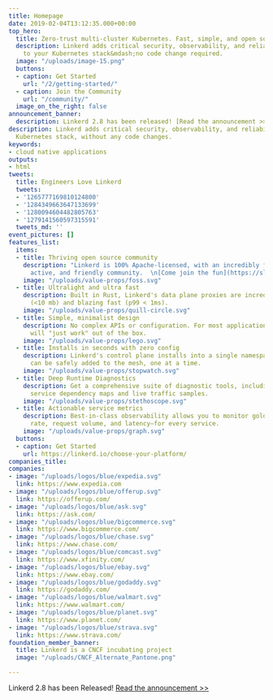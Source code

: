 ```yaml
---
title: Homepage
date: 2019-02-04T13:12:35.000+00:00
top_hero:
  title: Zero-trust multi-cluster Kubernetes. Fast, simple, and open source.
  description: Linkerd adds critical security, observability, and reliability features
    to your Kubernetes stack&mdash;no code change required.
  image: "/uploads/image-15.png"
  buttons:
  - caption: Get Started
    url: "/2/getting-started/"
  - caption: Join the Community
    url: "/community/"
  image_on_the_right: false
announcement_banner:
  description: Linkerd 2.8 has been released! [Read the announcement >>](/2020/06/09/announcing-linkerd-2.8/)
description: Linkerd adds critical security, observability, and reliability to your
  Kubernetes stack, without any code changes.
keywords:
- cloud native applications
outputs:
- html
tweets:
  title: Engineers Love Linkerd
  tweets:
  - '1265777169810124800'
  - '1284349663647133699'
  - '1280094604482805763'
  - '1279141560597315591'
  tweets_md: ''
event_pictures: []
features_list:
  items:
  - title: Thriving open source community
    description: "Linkerd is 100% Apache-licensed, with an incredibly fast-growing,
      active, and friendly community.  \n[Come join the fun](https://slack.linkerd.io/)!"
    image: "/uploads/value-props/foss.svg"
  - title: Ultralight and ultra fast
    description: Built in Rust, Linkerd's data plane proxies are incredibly small
      (<10 mb) and blazing fast (p99 < 1ms).
    image: "/uploads/value-props/quill-circle.svg"
  - title: Simple, minimalist design
    description: No complex APIs or configuration. For most applications, Linkerd
      will "just work" out of the box.
    image: "/uploads/value-props/lego.svg"
  - title: Installs in seconds with zero config
    description: Linkerd's control plane installs into a single namespace, and services
      can be safely added to the mesh, one at a time.
    image: "/uploads/value-props/stopwatch.svg"
  - title: Deep Runtime Diagnostics
    description: Get a comprehensive suite of diagnostic tools, including automatic
      service dependency maps and live traffic samples.
    image: "/uploads/value-props/stethoscope.svg"
  - title: Actionable service metrics
    description: Best-in-class observability allows you to monitor golden metrics—success
      rate, request volume, and latency—for every service.
    image: "/uploads/value-props/graph.svg"
  buttons:
  - caption: Get Started
    url: https://linkerd.io/choose-your-platform/
companies_title: 
companies:
- image: "/uploads/logos/blue/expedia.svg"
  link: https://www.expedia.com
- image: "/uploads/logos/blue/offerup.svg"
  link: https://offerup.com/
- image: "/uploads/logos/blue/ask.svg"
  link: https://ask.com/
- image: "/uploads/logos/blue/bigcommerce.svg"
  link: https://www.bigcommerce.com/
- image: "/uploads/logos/blue/chase.svg"
  link: https://www.chase.com/
- image: "/uploads/logos/blue/comcast.svg"
  link: https://www.xfinity.com/
- image: "/uploads/logos/blue/ebay.svg"
  link: https://www.ebay.com/
- image: "/uploads/logos/blue/godaddy.svg"
  link: https://godaddy.com/
- image: "/uploads/logos/blue/walmart.svg"
  link: https://www.walmart.com/
- image: "/uploads/logos/blue/planet.svg"
  link: https://www.planet.com/
- image: "/uploads/logos/blue/strava.svg"
  link: https://www.strava.com/
foundation_member_banner:
  title: Linkerd is a CNCF incubating project
  image: "/uploads/CNCF_Alternate_Pantone.png"

---
```

Linkerd 2.8 has been Released! [Read the announcement >>](https://linkerd.io/2020/06/09/announcing-linkerd-2.8/)